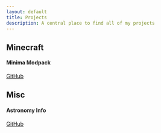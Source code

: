 ```yaml
---
layout: default
title: Projects
description: A central place to find all of my projects
---
```


## Minecraft
#### Minima Modpack
[GitHub](https://github.com/Ghgore/Minecraft-Minima)


## Misc
#### Astronomy Info
[GitHub](https://github.com/Ghgore/AstronomyInfo)
